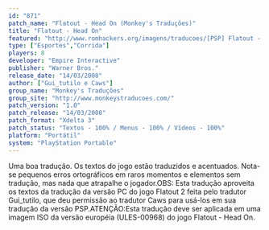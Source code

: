 ```yaml
---
id: "871"
patch_name: "Flatout - Head On (Monkey's Traduções)"
title: "Flatout - Head On"
featured: "http://www.romhackers.org/imagens/traducoes/[PSP] Flatout - Head On - Monkey's Traduções - 1.jpg"
type: ["Esportes","Corrida"]
players: 8
developer: "Empire Interactive"
publisher: "Warner Bros."
release_date: "14/03/2008"
author: ["Gui_tutilo e Caws"]
group_name: "Monkey's Traduções"
group_site: "http://www.monkeystraducoes.com/"
patch_version: "1.0"
patch_release: "14/03/2008"
patch_format: "Xdelta 3"
patch_status: "Textos - 100% / Menus - 100% / Vídeos - 100%"
platform: "Portátil"
system: "PlayStation Portable"
---
```


Uma boa tradução. Os textos do jogo estão traduzidos e acentuados. Nota-se pequenos erros ortográficos em raros momentos e elementos sem tradução, mas nada que atrapalhe o jogador.OBS: Esta tradução aproveita os textos da tradução da versão PC do jogo Flatout 2 feita pelo tradutor Gui_tutilo, que deu permissão ao tradutor Caws para usá-los em sua tradução da versão PSP.ATENÇÃO:Esta tradução deve ser aplicada em uma imagem ISO da versão européia (ULES-00968) do jogo Flatout - Head On.